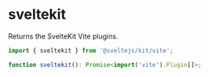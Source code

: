 # sveltekit

Returns the SvelteKit Vite plugins.

```js
import { sveltekit } from '@sveltejs/kit/vite';
```

```ts
function sveltekit(): Promise<import('vite').Plugin[]>;
```